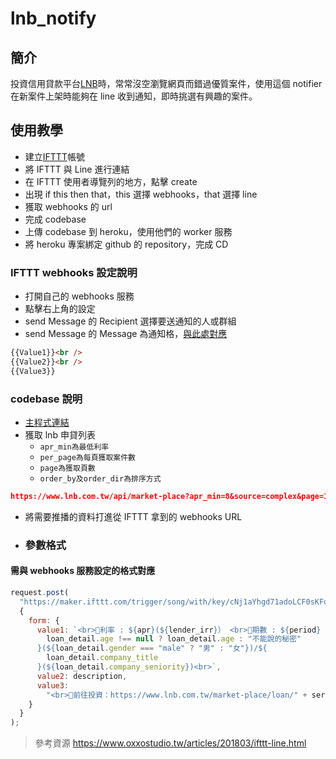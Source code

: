 # lnb_notify

## 簡介

投資信用貸款平台[LNB](https://lnb.com.tw "LNB")時，常常沒空瀏覽網頁而錯過優質案件，使用這個 notifier 在新案件上架時能夠在 line 收到通知，即時挑選有興趣的案件。

## 使用教學

- 建立[IFTTT](https://ifttt.com/ "IFTTT")帳號
- 將 IFTTT 與 Line 進行連結
- 在 IFTTT 使用者導覽列的地方，點擊 create
- 出現 if this then that，this 選擇 webhooks，that 選擇 line
- 獲取 webhooks 的 url
- 完成 codebase
- 上傳 codebase 到 heroku，使用他們的 worker 服務
- 將 heroku 專案綁定 github 的 repository，完成 CD

### IFTTT webhooks 設定說明

- 打開自己的 webhooks 服務
- 點擊右上角的設定
- send Message 的 Recipient 選擇要送通知的人或群組
- send Message 的 Message 為通知格，[與此處對應](###參數格式)

```html
{{Value1}}<br />
{{Value2}}<br />
{{Value3}}
```

### codebase 說明

- [主程式連結](./index.js)
- 獲取 lnb 申貸列表
  - `apr_min為最低利率`
  - `per_page為每頁獲取案件數`
  - `page為獲取頁數`
  - `order_by及order_dir為排序方式`

```json
https://www.lnb.com.tw/api/market-place?apr_min=8&source=complex&page=1&per_page=50&order_by=back_before&order_dir=desc&sendback=4
```

- 將需要推播的資料打進從 IFTTT 拿到的 webhooks URL

- ### 參數格式

#### 需與 webhooks 服務設定的格式對應

```js
request.post(
  "https://maker.ifttt.com/trigger/song/with/key/cNj1aYhgd71adoLCF0sKFo",
  {
    form: {
      value1: `<br>🔔利率 : ${apr}(${lender_irr}） <br>🔔期數 : ${period} <br><br>${purpose}/${
        loan_detail.age !== null ? loan_detail.age : "不能說的秘密"
      }(${loan_detail.gender === "male" ? "男" : "女"})/${
        loan_detail.company_title
      }(${loan_detail.company_seniority})<br>`,
      value2: description,
      value3:
        "<br>🔔前往投資：https://www.lnb.com.tw/market-place/loan/" + serial
    }
  }
);
```

> 參考資源 https://www.oxxostudio.tw/articles/201803/ifttt-line.html
